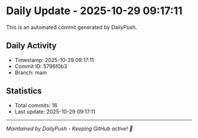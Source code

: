 # Daily Update - 2025-10-29 09:17:11

This is an automated commit generated by DailyPush.

## Daily Activity
- Timestamp: 2025-10-29 09:17:11
- Commit ID: 5796f0b3
- Branch: main

## Statistics
- Total commits: 16
- Last update: 2025-10-29 09:17:11

---
*Maintained by DailyPush - Keeping GitHub active! 🚀*
